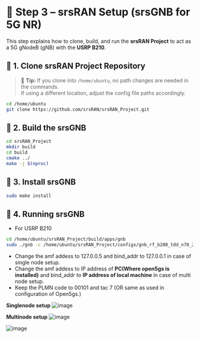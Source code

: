 # 📡 Step 3 – srsRAN Setup (srsGNB for 5G NR)

This step explains how to clone, build, and run the **srsRAN Project** to act as a 5G gNodeB (gNB) with the **USRP B210**.

## 🔹 1. Clone srsRAN Project Repository
> 📍 **Tip:** If you clone into `/home/ubuntu`, no path changes are needed in the commands.  
> If using a different location, adjust the config file paths accordingly.

```bash
cd /home/ubuntu
git clone https://github.com/srsRAN/srsRAN_Project.git
```


## 🔹 2. Build the srsGNB

```bash
cd srsRAN_Project
mkdir build
cd build
cmake ../
make -j $(nproc)
```

## 🔹 3. Install srsGNB
```bash
sudo make install
```

## 🔹 4. Running srsGNB
- For USRP B210
```bash
cd /home/ubuntu/srsRAN_Project/build/apps/gnb
sudo ./gnb -c /home/ubuntu/srsRAN_Project/configs/gnb_rf_b200_tdd_n78_20mhz.yml
```

- Change the amf addess to 127.0.0.5 and bind_addr to 127.0.0.1 in case of single node setup.
- Change the amf addess to IP address of **PC(Where open5gs is installed)** and bind_addr to **IP address of local machine** in case of multi node setup.
- Keep the PLMN code to 00101 and tac 7 (OR same as used in configuration of Open5gs.)

**Singlenode setup**
![image](https://github.com/user-attachments/assets/d4e2ac7e-c098-4beb-ac25-d7666ba218a6)

**Multinode setup**
![image](https://github.com/user-attachments/assets/3b2abf2c-d8d0-4389-9135-6c85bc26fd68)

![image](https://github.com/user-attachments/assets/155a7bb3-7058-4b50-9fa7-3091f8caad49)

